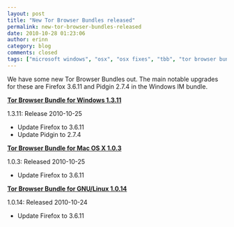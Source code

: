 ```yaml
---
layout: post
title: "New Tor Browser Bundles released"
permalink: new-tor-browser-bundles-released
date: 2010-10-28 01:23:06
author: erinn
category: blog
comments: closed
tags: ["microsoft windows", "osx", "osx fixes", "tbb", "tor browser bundle", "windows bundles"]
---
```


We have some new Tor Browser Bundles out. The main notable upgrades for these are Firefox 3.6.11 and Pidgin 2.7.4 in the Windows IM bundle.

**[Tor Browser Bundle for Windows 1.3.11](https://www.torproject.org/projects/torbrowser.html.en)**

1.3.11: Release 2010-10-25

-   Update Firefox to 3.6.11
-   Update Pidgin to 2.7.4

**[Tor Browser Bundle for Mac OS X 1.0.3](https://www.torproject.org/projects/torbrowser.html.en)**

1.0.3: Released 2010-10-25

-   Update Firefox to 3.6.11

**[Tor Browser Bundle for GNU/Linux 1.0.14](https://www.torproject.org/projects/torbrowser.html.en)**

1.0.14: Released 2010-10-24

-   Update Firefox to 3.6.11

